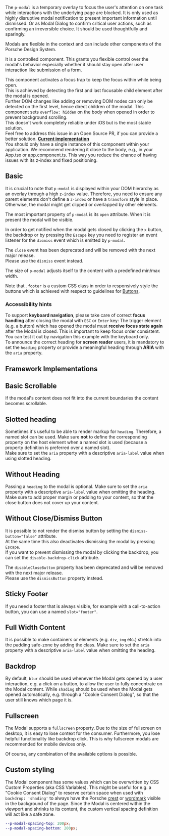 <ComponentHeading name="Modal"></ComponentHeading>

The `p-modal` is a temporary overlay to focus the user's attention on one task while interactions with the underlying
page are blocked. It is only used as highly disruptive modal notification to present important information until
dismissed. Or as Modal Dialog to confirm critical user actions, such as confirming an irreversible choice. It should be
used thoughtfully and sparingly.

Modals are flexible in the context and can include other components of the Porsche Design System.

It is a controlled component. This grants you flexible control over the modal's behavior especially whether it should
stay open after user interaction like submission of a form.

<Notification heading="Important note" state="warning">
  This component activates a focus trap to keep the focus within while being open.<br>
  This is achieved by detecting the first and last focusable child element after the modal is opened.<br>
  Further DOM changes like adding or removing DOM nodes can only be detected on the first level, hence direct children of the modal.
</Notification>

<Notification heading="Scroll-lock" state="warning">
  This component sets <code>overflow: hidden</code> on the body when opened in order to prevent background scrolling.<br> 
  This doesn't work completely reliable under iOS but is the most stable solution.<br>
  Feel free to address this issue in an Open Source PR, if you can provide a better solution. <b><a href="https://github.com/porsche-design-system/porsche-design-system/blob/main/packages/components/src/utils/setScrollLock.ts">Current implementation</a></b><br> 
</Notification>

<Notification heading="Recommendation" state="success">
  You should only have a single instance of this component within your application. We recommend rendering it close to the body, e.g., in your App.tsx or app.component.ts. This way you reduce the chance of having issues with its z-index and fixed positioning. 
</Notification>

<TableOfContents></TableOfContents>

## Basic

It is crucial to note that `p-modal` is displayed within your DOM hierarchy as an overlay through a high `z-index`
value. Therefore, you need to ensure any parent elements don't define a `z-index` or have a `transform` style in place.
Otherwise, the modal might get clipped or overlapped by other elements.

The most important property of `p-modal` is its `open` attribute. When it is present the modal will be visible.

In order to get notified when the modal gets closed by clicking the `x` button, the backdrop or by pressing the `Escape`
key you need to register an event listener for the `dismiss` event which is emitted by `p-modal`.

<Notification heading="Deprecation hint" state="warning">
  The <code>close</code> event has been deprecated and will be removed with the next major release.<br>
  Please use the <code>dismiss</code> event instead.
</Notification>

The size of `p-modal` adjusts itself to the content with a predefined min/max width.

<Playground :markup="widthMarkup" :config="config">
  <PlaygroundSelect v-model="width" :values="widths" name="width"></PlaygroundSelect>
</Playground>

Note that `.footer` is a custom CSS class in order to responsively style the buttons which is achieved with respect to
guidelines for [Buttons](components/button/usage).

### <A11yIcon></A11yIcon> Accessibility hints

To support **keyboard navigation**, please take care of correct **focus handling** after closing the modal with `ESC` or
`Enter` key: The trigger element (e.g. a button) which has opened the modal must **receive focus state again** after the
Modal is closed. This is important to keep focus order consistent. You can test it out by navigation this example with
the keyboard only.  
To announce the correct heading for **screen reader** users, it is mandatory to set the `heading` property or provide a
meaningful heading through **ARIA** with the `aria` property.

## Framework Implementations

<Playground :frameworkMarkup="codeExampleAccessibility" :markup="widthMarkup" :config="config"></Playground>

## Basic Scrollable

If the modal's content does not fit into the current boundaries the content becomes scrollable.

<Playground :markup="scrollable" :config="config"></Playground>

## Slotted heading

Sometimes it's useful to be able to render markup for `heading`. Therefore, a named slot can be used. Make sure **not**
to define the corresponding property on the host element when a named slot is used (because a property definition is
preferred over a named slot).  
Make sure to set the `aria` property with a descriptive `aria-label` value when using slotted heading.

<Playground :markup="slottedHeading" :config="config"></Playground>

## Without Heading

Passing a `heading` to the modal is optional. Make sure to set the `aria` property with a descriptive `aria-label` value
when omitting the heading. Make sure to add proper margin or padding to your content, so that the close button does not
cover up your content.

<Playground :markup="withoutHeading" :config="config"></Playground>

## Without Close/Dismiss Button

It is possible to not render the dismiss button by setting the `dismiss-button="false"` attribute.  
At the same time this also deactivates dismissing the modal by pressing `Escape`.  
If you want to prevent dismissing the modal by clicking the backdrop, you can set the `disable-backdrop-click`
attribute.

<Notification heading="Deprecation hint" state="warning">
  The <code>disableCloseButton</code> property has been deprecated and will be removed with the next major release.<br>
  Please use the <code>dismissButton</code> property instead.
</Notification>

<Playground :markup="withoutDismissButton" :config="config"></Playground>

## Sticky Footer

If you need a footer that is always visible, for example with a call-to-action button, you can use a named
`slot="footer"`.

<Playground :markup="stickyFooter" :config="config"></Playground>

## Full Width Content

It is possible to make containers or elements (e.g. `div`, `img` etc.) stretch into the padding safe-zone by adding the
<code v-text="stretchClassName"></code> class. Make sure to set the `aria` property with a descriptive `aria-label`
value when omitting the heading.

<Playground :markup="fullWidthContent" :config="config"></Playground>

## Backdrop

By default, `blur` should be used whenever the Modal gets opened by a user interaction, e.g. a click on a button, to
allow the user to fully concentrate on the Modal content. While `shading` should be used when the Modal gets opened
automatically, e.g. through a "Cookie Consent Dialog", so that the user still knows which page it is.

<Playground :markup="backdropMarkup" :config="config">
  <PlaygroundSelect v-model="backdrop" :values="backdrops" name="backdrop"></PlaygroundSelect>
</Playground>

## Fullscreen

The Modal supports a `fullscreen` property. Due to the size of fullscreen on desktop, it is easy to lose context for the
consumer. Furthermore, you lose helpful functionality like backdrop click. This is why fullscreen modals are recommended
for mobile devices only.

<Playground :markup="fullscreen" :config="config"></Playground>

Of course, any combination of the available options is possible.

## Custom styling

The Modal component has some values which can be overwritten by CSS Custom Properties (aka CSS Variables). This might be
useful for e.g. a "Cookie Consent Dialog" to reserve certain space when used with `backdrop: 'shading'` to always have
the Porsche [crest](components/crest) or [wordmark](components/wordmark) visible in the background of the page. Since
the Modal is centered within the viewport and shrinks to its content, the custom vertical spacing definition will act
like a safe zone.

```scss
--p-modal-spacing-top: 200px;
--p-modal-spacing-bottom: 200px;
```

<Playground :markup="customStylingMarkup" :config="config">
  <PlaygroundInput type="number" v-model="spacingTop" name="Spacing Top (px)"></PlaygroundInput>
  <PlaygroundInput type="number" v-model="spacingBottom" name="Spacing Bottom (px)"></PlaygroundInput>
</Playground>

<script lang="ts">
import Vue from 'vue';
import Component from 'vue-class-component';
import { stretchToFullModalWidthClassName } from './modal-styles'; 
import { getModalCodeSamples } from '@porsche-design-system/shared'; 

@Component
export default class Code extends Vue {
  config = { themeable: true };
  modals = [];
  codeExampleAccessibility = getModalCodeSamples();

  mounted() {
    this.registerEvents();
    
    /* workaround for iOS 13.x masking modal within example */
    document.querySelectorAll('.example').forEach(el => el.style.overflow = 'visible');

    /* workaround for iOS 13.x not respecting flex-wrap: wrap; correctly */
    componentsReady(this.$el).then(() => {
      document.getElementById('modal-scrollable').shadowRoot.querySelector('.root').style.alignSelf = 'start'
    });
  }

  updated() {
    /* event handling is registered again on every update since markup is changing and references are lost */
    this.registerEvents();
  }

  registerEvents() {
    this.modals = document.querySelectorAll('p-modal');
    
    const buttonsOpen = document.querySelectorAll('.playground .demo > p-button');
    buttonsOpen.forEach((btn, index) => btn.addEventListener('click', () => this.openModal(index)));
    
    this.modals.forEach((modal, index) => {
      modal.addEventListener('dismiss', () => this.closeModal(index));
      const buttons = modal.querySelectorAll('p-button');
      buttons.forEach((btn) => btn.addEventListener('click', () => this.closeModal(index)));
    });
  }

  get stretchClassName(){
    return stretchToFullModalWidthClassName; 
  }

  width = 'minWidth';
  widths = ['minWidth', 'maxWidth'];
  get widthMarkup() {
    const content = this.width === 'maxWidth' ? '<div style="max-width: 100%; width: 100vw; height: 500px"><p-text>Some Content in responsive max width</p-text></div>' : '<p-text>Some Content</p-text>';
    
    return `<p-button type="button" aria="{ 'aria-haspopup': 'dialog' }">Open Modal</p-button>
<p-modal heading="Some Heading" open="false">
  ${content}
  <p-button-group class="footer">
    <p-button>Save</p-button>
    <p-button type="button" variant="secondary" icon="close">Close</p-button>
  </p-button-group>
</p-modal>`;}

  scrollable =
    `<p-button type="button" aria="{ 'aria-haspopup': 'dialog' }">Open Modal</p-button>
<p-modal id="modal-scrollable" heading="Some Heading" open="false">
  <p-text>Some Content</p-text>
  <div style="height: 40vh;"></div>
  <p-text>More Content</p-text>
  <div style="height: 40vh;"></div>
  <p-text>Even More Content</p-text>
  <p-button-group class="footer">
    <p-button>Save</p-button>
    <p-button type="button" variant="secondary" icon="close">Close</p-button>
  </p-button-group>
</p-modal>`;

  slottedHeading = 
    `<p-button type="button" aria="{ 'aria-haspopup': 'dialog' }">Open Modal</p-button>
<p-modal open="false" aria="{ 'aria-label': 'Some Heading' }">
  <div slot="heading">
    <p-text>Some subtitle</p-text>
    <p-headline tag="h2">Some Heading</p-headline>        
  </div>
  <p-text>Some Content</p-text>
</p-modal>`;

  withoutHeading =
    `<p-button type="button" aria="{ 'aria-haspopup': 'dialog' }">Open Modal</p-button>
<p-modal open="false" aria="{ 'aria-label': 'Some Heading' }">
  <p-text>Some Content</p-text>
</p-modal>`;

  withoutDismissButton =
    `<p-button type="button" aria="{ 'aria-haspopup': 'dialog' }">Open Modal</p-button>
<p-modal heading="Some Heading" dismiss-button="false" open="false">
  <p-text>Some Content</p-text>
</p-modal>`;

  stickyFooter =
    `<p-button type="button" aria="{ 'aria-haspopup': 'dialog' }">Open Modal</p-button>
<p-modal heading="Some Heading" fullscreen="{ base: true, s: false }" open="false">
  <p-text style="height: 110vh">Some Content</p-text>
  <p-text slot="footer">Sticky footer</p-text>
</p-modal>`;

  fullWidthContent =
    `<p-button type="button" aria="{ 'aria-haspopup': 'dialog' }">Open Modal</p-button>
<p-modal open="false" aria="{ 'aria-label': 'Some Heading' }">
  <img src="${require('@/assets/porsche-992-carrera-s.jpg')}" class="${stretchToFullModalWidthClassName}">  
  <p-headline tag="h2" style="padding: 1.5rem 0">Some Heading</p-headline>
  <p-text>Some Content</p-text>
</p-modal>`;

  backdrops = ['blur', 'shading'];
  backdrop = 'shading';
  get backdropMarkup() { 
    return `<p-button type="button" aria="{ 'aria-haspopup': 'dialog' }">Open Modal</p-button>
<p-modal heading="Some Heading" backdrop="${this.backdrop}" open="false">
  <p-text>Some Content</p-text>
</p-modal>`;
  }

  fullscreen =
    `<p-button type="button" aria="{ 'aria-haspopup': 'dialog' }">Open Modal</p-button>
<p-modal heading="Some Heading" fullscreen="{ base: true, s: false }" open="false">
  <p-text>Some Content</p-text>
  <p-button-group class="footer">
    <p-button type="button">Save</p-button>
    <p-button type="button" variant="secondary">Close</p-button>
  </p-button-group>
</p-modal>`;

  spacingTop = 200;
  spacingBottom = 200;

  get customStylingMarkup() {
    return `<p-button type="button" aria="{ 'aria-haspopup': 'dialog' }">Open Modal</p-button>
<p-modal heading="Some Heading" open="false" backdrop="shading" style="--p-modal-spacing-top: ${this.spacingTop}px; --p-modal-spacing-bottom: ${this.spacingBottom}px;">
  <p-text>Some Content</p-text>
</p-modal>`;
  }

  openModal(index: number): void {
    this.modals[index].open = true;
  }

  closeModal(index: number): void {
    this.modals[index].open = false;
  }
}
</script>

<style scoped lang="scss">
  @use '@porsche-design-system/components-js/styles' as *;

  :deep(.footer) {  
    padding: 2rem 0 0;
  }
</style>
